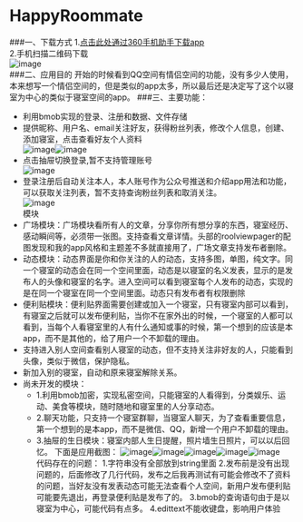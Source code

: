 # HappyRoommate
###一、下载方式
1.[点击此处通过360手机助手下载app](http://zhushou.360.cn/detail/index/soft_id/3082742?recrefer=SE_D_%E5%BE%AE%E5%AE%A4#nogo)       
2.手机扫描二维码下载        
![image](https://github.com/skylineTan/HappyRoommate/blob/master/Art/%E5%BE%AE%E5%AE%A4%E4%BA%8C%E7%BB%B4%E7%A0%81.png)      
###二、应用目的
开始的时候看到QQ空间有情侣空间的功能，没有多少人使用，本来想写一个情侣空间的，但是类似的app太多，所以最后还是决定写了这个以寝室为中心的类似于寝室空间的app。
###三、主要功能：
+  利用bmob实现的登录、注册和数据、文件存储
+  提供昵称、用户名、email关注好友，获得粉丝列表，修改个人信息，创建、添加寝室，点击查看好友个人资料      
![image](https://github.com/skylineTan/HappyRoommate/blob/master/Art/screenshot2.png)![image](https://github.com/skylineTan/HappyRoommate/blob/master/Art/screenshot4.png)
+  点击抽屉切换登录,暂不支持管理账号      
![image](https://github.com/skylineTan/HappyRoommate/blob/master/Art/screenshot6.png)
+  登录注册后自动关注本人，本人账号作为公众号推送和介绍app用法和功能，可以获取关注列表，暂不支持查询粉丝列表和取消关注。     
![image](https://github.com/skylineTan/HappyRoommate/blob/master/Art/screenshot1.png)       
模块
+  广场模块：广场模块看所有人的文章，分享你所有想分享的东西，寝室经历、感动瞬间等，必须带一张图。支持查看文章详情。头部的roolviewpager的配图发现和我的app风格和主题差不多就直接用了，广场文章支持发布者删除。
+  动态模块：动态界面是你和你关注的人的动态，支持多图，单图，纯文字。同一个寝室的动态会在同一个空间里面，动态是以寝室的名义发表，显示的是发布人的头像和寝室的名字。进入空间可以看到寝室每个人发布的动态，实现的是在同一个寝室在同一个空间里面。动态只有发布者有权限删除
+  便利贴模块：便利贴界面需要创建或加入一个寝室，只有寝室内部可以看到，有寝室之后就可以发布便利贴，当你不在家外出的时候，一个寝室的人都可以看到，当每个人看寝室里的人有什么通知或事的时候，第一个想到的应该是本app，而不是其他的，给了用户一个不卸载的理由。
+  支持进入别人空间查看别人寝室的动态，但不支持关注非好友的人，只能看到头像，类似于微信，保护隐私。
+  新加入别的寝室，自动和原来寝室解除关系。
+  尚未开发的模块：
    +  1.利用bmob加密，实现私密空间，只能寝室的人看得到，分类娱乐、运动、美食等模块，随时随地和寝室里的人分享动态。
    +  2.聊天功能，只支持一个寝室群聊，当寝室人聊天，为了查看重要信息，第一个想到的是本app，而不是微信、QQ，新增一个用户不卸载的理由。
    +  3.抽屉的生日模块：寝室内部人生日提醒，照片墙生日照片，可以以后回忆。
下面是应用截图：
![image](https://github.com/skylineTan/HappyRoommate/blob/master/Art/img6.png)![image](https://github.com/skylineTan/HappyRoommate/blob/master/Art/img7.png)![image](https://github.com/skylineTan/HappyRoommate/blob/master/Art/img8.png)![image](https://github.com/skylineTan/HappyRoommate/blob/master/Art/img9.png)![image](https://github.com/skylineTan/HappyRoommate/blob/master/Art/img10.png)        
代码存在的问题：
1.字符串没有全部放到string里面
2.发布前是没有出现问题的，后面修改了几行代码，发布之后我再测试有可能会修改不了资料的问题，当好友没有发表动态可能无法查看个人空间，新用户发布便利贴可能要先退出，再登录便利贴是发布了的。
3.bmob的查询语句由于是以寝室为中心，可能代码有点多。
4.edittext不能收键盘，影响用户体验
